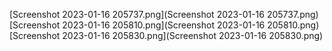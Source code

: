 [Screenshot 2023-01-16 205737.png](Screenshot 2023-01-16 205737.png)
[Screenshot 2023-01-16 205810.png](Screenshot 2023-01-16 205810.png)
[Screenshot 2023-01-16 205830.png](Screenshot 2023-01-16 205830.png)
